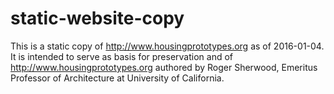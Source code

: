 # static-website-copy
This is a static copy of http://www.housingprototypes.org as of 2016-01-04. It is intended to serve as basis for preservation and of http://www.housingprototypes.org authored by Roger Sherwood, Emeritus Professor of Architecture at University of California.
